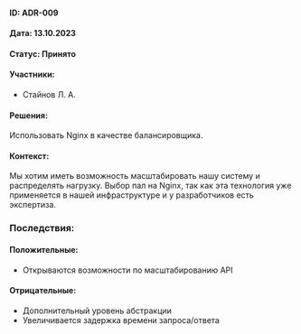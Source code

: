 #### ID: ADR-009

#### Дата: 13.10.2023

#### Статус: Принято

#### Участники:
* Стайнов Л. А.

#### Решения:
Использовать Nginx в качестве балансировщика.

#### Контекст:
Мы хотим иметь возможность масштабировать нашу систему и распределять нагрузку. Выбор пал на Nginx, так как эта технология уже применяется в нашей инфраструктуре и у разработчиков есть экспертиза.

### Последствия:
#### Положительные:
* Открываются возможности по масштабированию API
#### Отрицательные:
* Дополнительный уровень абстракции
* Увеличивается задержка времени запроса/ответа